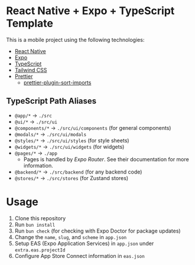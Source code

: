 # React Native + Expo + TypeScript Template

This is a mobile project using the following technologies:
- [React Native](https://reactnative.dev/)
- [Expo](https://expo.dev/)
- [TypeScript](https://www.typescriptlang.org/)
- [Tailwind CSS](https://tailwindcss.com/)
- [Prettier](https://prettier.io/)
  - [prettier-plugin-sort-imports](https://github.com/trivago/prettier-plugin-sort-imports)

## TypeScript Path Aliases

- `@app/*` -> `./src`
- `@ui/*` -> `./src/ui`
- `@components/*` -> `./src/ui/components` (for general components)
- `@modals/*` -> `./src/ui/modals`
- `@styles/*` -> `./src/ui/styles` (for style sheets)
- `@widgets/*` -> `./src/ui/widgets` (for widgets)
- `@pages/*` -> `./app`
  - Pages is handled by *Expo Router*. See their documentation for more information.
- `@backend/*` -> `./src/backend` (for any backend code)
- `@stores/*` -> `./src/stores` (for Zustand stores)

# Usage

1. Clone this repository
2. Run `bun install`
3. Run `bun check` (for checking with Expo Doctor for package updates)
4. Change the `name`, `slug`, and `scheme` in `app.json`
5. Setup EAS (Expo Application Services) in `app.json` under `extra.eas.projectId`
6. Configure App Store Connect information in `eas.json`
